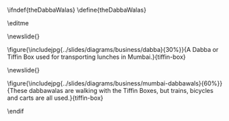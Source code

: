 \ifndef{theDabbaWalas}
\define{theDabbaWalas}

\editme

\newslide{}

\figure{\includejpg{../slides/diagrams/business/dabba}{30%}}{A Dabba or Tiffin Box used for transporting lunches in Mumbai.}{tiffin-box}


\newslide{}

\figure{\includejpg{../slides/diagrams/business/mumbai-dabbawals}{60%}}{These dabbawalas are walking with the Tiffin Boxes, but trains, bicycles and carts are all used.}{tiffin-box}

\endif
